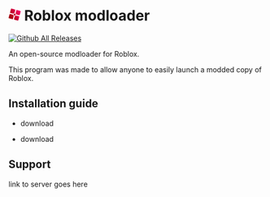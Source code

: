 <img src="GitHub Files/Images/modloader.png" height="24"/> Roblox modloader
================================================================

[![Github All Releases](https://img.shields.io/github/downloads/thekliko/roblox-modloader/total.svg)]()

An open-source modloader for Roblox.

This program was made to allow anyone to easily launch a modded copy of Roblox.


Installation guide
----------------------------------------------------------------

- download
+ download



Support
----------------------------------------------------------------
link to server goes here